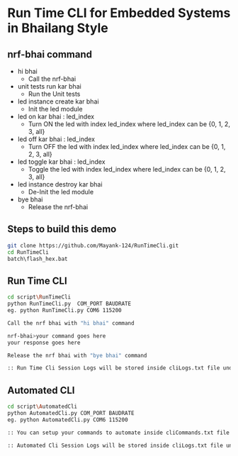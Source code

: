 # Run Time CLI for Embedded Systems in Bhailang Style


## nrf-bhai command

* hi bhai
    * Call the nrf-bhai
* unit tests run kar bhai
    * Run the Unit tests
* led instance create kar bhai
    * Init the led module
* led on kar bhai : led_index
    * Turn ON the led with index led_index where led_index can be {0, 1, 2, 3, all}
* led off kar bhai : led_index
    * Turn OFF the led with index led_index where led_index can be {0, 1, 2, 3, all}
* led toggle kar bhai : led_index
    * Toggle the led with index led_index where led_index can be {0, 1, 2, 3, all}
* led instance destroy kar bhai
    * De-Init the led module
* bye bhai
    * Release the nrf-bhai

## Steps to build this demo

```bash
git clone https://github.com/Mayank-124/RunTimeCli.git
cd RunTimeCli
batch\flash_hex.bat
```

## Run Time CLI
```bash
cd script\RunTimeCli
python RunTimeCli.py  COM_PORT BAUDRATE
eg. python RunTimeCli.py COM6 115200

Call the nrf bhai with "hi bhai" command

nrf-bhai>your command goes here
your response goes here

Release the nrf bhai with "bye bhai" command

:: Run Time Cli Session Logs will be stored inside cliLogs.txt file under RunTimeCli folder.
```

## Automated CLI
```bash
cd script\AutomatedCli
python AutomatedCli.py COM_PORT BAUDRATE
eg. python AutomatedCli.py COM6 115200

:: You can setup your commands to automate inside cliCommands.txt file line by line 

:: Automated Cli Session Logs will be stored inside cliLogs.txt file under AutomatedCli folder
```